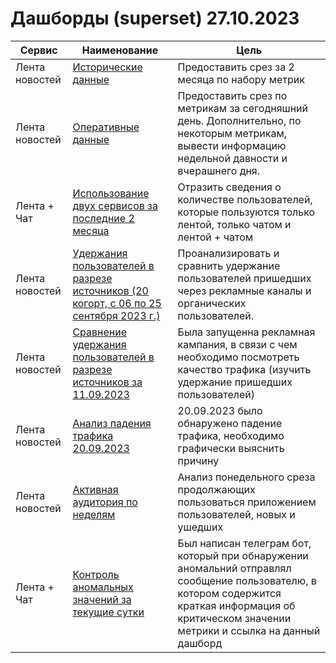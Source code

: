 # Дашборды (superset) 27.10.2023

| Сервис | Наименование | Цель |
|---|---|---|
| Лента новостей | [Исторические данные](https://github.com/fataltru/educational_pets/blob/main/pets/kc/dashboard/feed_cumulative_data_2_month.jpg) | Предоставить срез за 2 месяца по набору метрик |
| Лента новостей | [Оперативные данные](https://github.com/fataltru/educational_pets/blob/main/pets/kc/dashboard/feed_real_time_data.jpg) | Предоставить срез по метрикам за сегодняшний день. Дополнительно, по некоторым метрикам, вывести информацию недельной давности и вчерашнего дня. |
| Лента + Чат | [Использование двух сервисов за последние 2 месяца](https://github.com/fataltru/educational_pets/blob/main/pets/kc/dashboard/users_interaction_between_2_service.jpg) | Отразить сведения о количестве пользователей, которые пользуются только лентой, только чатом и лентой + чатом |
| Лента новостей | [Удержания пользователей в разрезе источников (20 когорт, с 06 по 25 сентября 2023 г.)](https://github.com/fataltru/educational_pets/blob/main/pets/kc/dashboard/users_retention_(06-25)-09-2023.jpg) | Проанализировать и сравнить удержание пользователей пришедших через рекламные каналы и органических пользователей. |
| Лента новостей | [Сравнение удержания пользователей в разрезе источников за 11.09.2023](https://github.com/fataltru/educational_pets/blob/main/pets/kc/dashboard/users_retention_11-09-2023(promo).jpg) | Была запущенна рекламная кампания, в связи с чем необходимо посмотреть качество трафика (изучить удержание пришедших пользователей) |
| Лента новостей | [Анализ падения трафика 20.09.2023](https://github.com/fataltru/educational_pets/blob/main/pets/kc/dashboard/analysis_traffic_decline-20-09-2023.jpg) | 20.09.2023 было обнаружено падение трафика, необходимо графически выяснить причину |
| Лента новостей | [Активная аудитория по неделям](https://github.com/fataltru/educational_pets/blob/main/pets/kc/dashboard/week_users_analysis(in%2Cout%2Cstay).jpg) | Анализ понедельного среза продолжающих пользоваться приложением пользователей, новых и ушедших |
| Лента + Чат | [Контроль аномальных значений за текущие сутки](https://github.com/fataltru/educational_pets/blob/main/pets/kc/dashboard/anomaly_control.jpg) | Был написан телеграм бот, который при обнаружении аномальний отправлял сообщение пользователю, в котором содержится краткая информация об критическом значении метрики и ссылка на данный дашборд |




